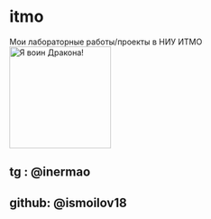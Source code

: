 # itmo

Мои лабораторные работы/проекты в НИУ ИТМО
<img alt="Я воин Дракона!" src="[https://github.com/inertmao/itmo/tree/main/.docx/DKbd.gif](https://github.com/inertmao/itmo/blob/main/.docx/DKbd.gif)" height="180">
## tg : @inermao
## github: @ismoilov18
